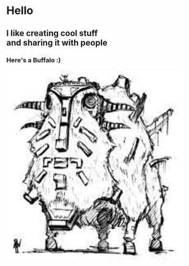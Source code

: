 # <strong>Hello</strong>
## I like creating cool stuff <br> and sharing it with people
### Here's a Buffalo :)

<img height="500px" src="b.jpeg" />
